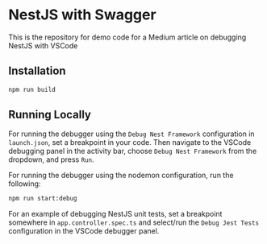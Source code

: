 # NestJS with Swagger

This is the repository for demo code for a Medium article on debugging NestJS with VSCode

## Installation

```bash
npm run build
```

## Running Locally

For running the debugger using the `Debug Nest Framework` configuration in `launch.json`, set a breakpoint in your code. Then navigate to the VSCode debugging panel in the activity bar, choose `Debug Nest Framework` from the dropdown, and press `Run`.

For running the debugger using the nodemon configuration, run the following:

```bash
npm run start:debug
```

For an example of debugging NestJS unit tests, set a breakpoint somewhere in `app.controller.spec.ts` and select/run the `Debug Jest Tests` configuration in the VSCode debugger panel.